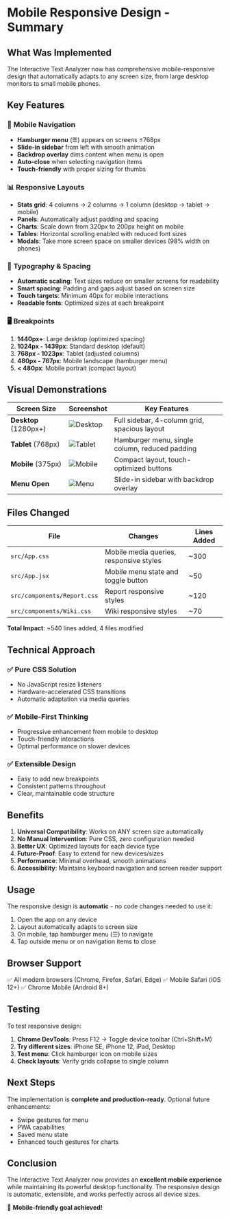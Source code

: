 # Mobile Responsive Design - Summary

## What Was Implemented

The Interactive Text Analyzer now has comprehensive mobile-responsive design that automatically adapts to any screen size, from large desktop monitors to small mobile phones.

## Key Features

### 📱 **Mobile Navigation**
- **Hamburger menu** (☰) appears on screens ≤768px
- **Slide-in sidebar** from left with smooth animation
- **Backdrop overlay** dims content when menu is open
- **Auto-close** when selecting navigation items
- **Touch-friendly** with proper sizing for thumbs

### 📊 **Responsive Layouts**
- **Stats grid**: 4 columns → 2 columns → 1 column (desktop → tablet → mobile)
- **Panels**: Automatically adjust padding and spacing
- **Charts**: Scale down from 320px to 200px height on mobile
- **Tables**: Horizontal scrolling enabled with reduced font sizes
- **Modals**: Take more screen space on smaller devices (98% width on phones)

### 🎨 **Typography & Spacing**
- **Automatic scaling**: Text sizes reduce on smaller screens for readability
- **Smart spacing**: Padding and gaps adjust based on screen size
- **Touch targets**: Minimum 40px for mobile interactions
- **Readable fonts**: Optimized sizes at each breakpoint

### 🖥️ **Breakpoints**
1. **1440px+**: Large desktop (optimized spacing)
2. **1024px - 1439px**: Standard desktop (default)
3. **768px - 1023px**: Tablet (adjusted columns)
4. **480px - 767px**: Mobile landscape (hamburger menu)
5. **< 480px**: Mobile portrait (compact layout)

## Visual Demonstrations

| Screen Size | Screenshot | Key Features |
|-------------|------------|--------------|
| **Desktop** (1280px+) | ![Desktop](https://github.com/user-attachments/assets/c02f94a2-428f-48ff-8b6e-2e2581132f6f) | Full sidebar, 4-column grid, spacious layout |
| **Tablet** (768px) | ![Tablet](https://github.com/user-attachments/assets/0f80e239-6de7-4858-b0f9-56488a8e39d7) | Hamburger menu, single column, reduced padding |
| **Mobile** (375px) | ![Mobile](https://github.com/user-attachments/assets/dfe9f556-7347-4dca-b3e5-0a209b47be4d) | Compact layout, touch-optimized buttons |
| **Menu Open** | ![Menu](https://github.com/user-attachments/assets/cde5ced6-a19e-4b4a-835b-9bc6fd1884a3) | Slide-in sidebar with backdrop overlay |

## Files Changed

| File | Changes | Lines Added |
|------|---------|-------------|
| `src/App.css` | Mobile media queries, responsive styles | ~300 |
| `src/App.jsx` | Mobile menu state and toggle button | ~50 |
| `src/components/Report.css` | Report responsive styles | ~120 |
| `src/components/Wiki.css` | Wiki responsive styles | ~70 |

**Total Impact**: ~540 lines added, 4 files modified

## Technical Approach

### ✅ **Pure CSS Solution**
- No JavaScript resize listeners
- Hardware-accelerated CSS transitions
- Automatic adaptation via media queries

### ✅ **Mobile-First Thinking**
- Progressive enhancement from mobile to desktop
- Touch-friendly interactions
- Optimal performance on slower devices

### ✅ **Extensible Design**
- Easy to add new breakpoints
- Consistent patterns throughout
- Clear, maintainable code structure

## Benefits

1. **Universal Compatibility**: Works on ANY screen size automatically
2. **No Manual Intervention**: Pure CSS, zero configuration needed
3. **Better UX**: Optimized layouts for each device type
4. **Future-Proof**: Easy to extend for new devices/sizes
5. **Performance**: Minimal overhead, smooth animations
6. **Accessibility**: Maintains keyboard navigation and screen reader support

## Usage

The responsive design is **automatic** - no code changes needed to use it:

1. Open the app on any device
2. Layout automatically adapts to screen size
3. On mobile, tap hamburger menu (☰) to navigate
4. Tap outside menu or on navigation items to close

## Browser Support

✅ All modern browsers (Chrome, Firefox, Safari, Edge)
✅ Mobile Safari (iOS 12+)
✅ Chrome Mobile (Android 8+)

## Testing

To test responsive design:

1. **Chrome DevTools**: Press F12 → Toggle device toolbar (Ctrl+Shift+M)
2. **Try different sizes**: iPhone SE, iPhone 12, iPad, Desktop
3. **Test menu**: Click hamburger icon on mobile sizes
4. **Check layouts**: Verify grids collapse to single column

## Next Steps

The implementation is **complete and production-ready**. Optional future enhancements:

- Swipe gestures for menu
- PWA capabilities
- Saved menu state
- Enhanced touch gestures for charts

## Conclusion

The Interactive Text Analyzer now provides an **excellent mobile experience** while maintaining its powerful desktop functionality. The responsive design is automatic, extensible, and works perfectly across all device sizes.

🎉 **Mobile-friendly goal achieved!**
